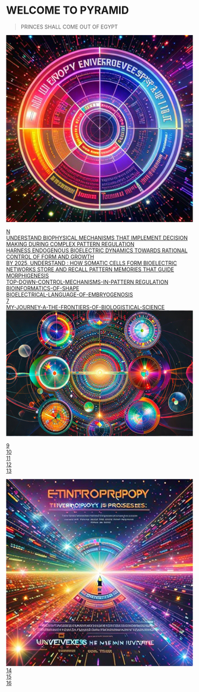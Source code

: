 # WELCOME TO PYRAMID
> PRINCES SHALL COME OUT OF EGYPT

![1000000065](https://raw.githubusercontent.com/movicolon/PYRAMID/refs/heads/main/sphere.jpg)

[N](https://raw.githubusercontent.com/movicolon/PYRAMID/main/N)  
[UNDERSTAND BIOPHYSICAL MECHANISMS 
THAT IMPLEMENT DECISION MAKING DURING COMPLEX PATTERN REGULATION ](https://raw.githubusercontent.com/movicolon/PYRAMID/main/1)  
[HARNESS ENDOGENOUS BIOELECTRIC DYNAMICS 
TOWARDS RATIONAL CONTROL OF FORM 
AND GROWTH](https://raw.githubusercontent.com/movicolon/PYRAMID/main/2)  
[BY 2025, UNDERSTAND : HOW SOMATIC
CELLS FORM BIOELECTRIC NETWORKS
STORE AND RECALL PATTERN MEMORIES THAT GUIDE 
MORPHIGENESIS](https://raw.githubusercontent.com/movicolon/PYRAMID/main/3)  
[TOP-DOWN-CONTROL-MECHANISMS-IN-PATTERN 
REGULATION](https://raw.githubusercontent.com/movicolon/PYRAMIDmain/18)  
[BIOINFORMATICS-OF-SHAPE](https://raw.githubusercontent.com/movicolon/PYRAMID/main/5)  
[BIOELECTRICAL-LANGUAGE-OF-EMBRYOGENOSIS](https://raw.githubusercontent.com/movicolon/PYRAMIDmain/128)  
[7](https://raw.githubusercontent.com/movicolon/PYRAMIDmain/13)  
[MY-JOURNEY-A-THE-FRONTIERS-OF-BIOLOGISTICAL-SCIENCE](https://raw.githubusercontent.com/movicolon/PYRAMID/main/8)  
![10100069](https://raw.githubusercontent.com/movicolon/PYRAMID/refs/heads/main/pyrasphere.jpg)

[9](https://raw.githubusercontent.com/movicolon/PYRAMID/main/9)  
[10](https://raw.githubusercontent.com/movicolon/PYRAMID/main/10)  
[11](https://raw.githubusercontent.com/movicolon/PYRAMID/main/11)  
[12](https://raw.githubusercontent.com/movicolon/PYRAMID/main/12)  
[13](https://raw.githubusercontent.com/movicolon/PYRAMID/main/13)  

![10100068](https://raw.githubusercontent.com/movicolon/PYRAMID/refs/heads/main/entropy.jpg)
[14](https://raw.githubusercontent.com/movicolon/PYRAMID/main/14)  
[15](https://raw.githubusercontent.com/movicolon/PYRAMID/main/15)  
[16](https://raw.githubusercontent.com/movicolon/PYRAMID/main/16)  
